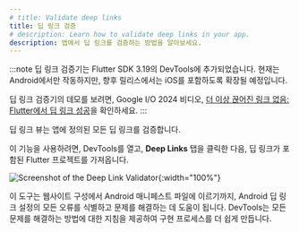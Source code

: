 ```yaml
---
# title: Validate deep links
title: 딥 링크 검증
# description: Learn how to validate deep links in your app.
description: 앱에서 딥 링크를 검증하는 방법을 알아보세요.
---
```


:::note
딥 링크 검증기는 Flutter SDK 3.19의 DevTools에 추가되었습니다. 
현재는 Android에서만 작동하지만, 향후 릴리스에서는 iOS를 포함하도록 확장될 예정입니다.

딥 링크 검증기의 데모를 보려면, Google I/O 2024 비디오, 
[더 이상 끊어진 링크 없음: Flutter에서 딥 링크 성공][No more broken links: Deep linking success in Flutter]을 확인하세요.
:::

[No more broken links: Deep linking success in Flutter]: {{site.youtube-site}}/watch?v=d7sZL6h1Elw

딥 링크 뷰는 앱에 정의된 모든 딥 링크를 검증합니다.

이 기능을 사용하려면, DevTools를 열고, **Deep Links** 탭을 클릭한 다음, 
딥 링크가 포함된 Flutter 프로젝트를 가져옵니다.

![Screenshot of the Deep Link Validator](/assets/images/docs/tools/devtools/deep-link-validator.png){:width="100%"}

이 도구는 웹사이트 구성에서 Android 매니페스트 파일에 이르기까지, 
Android 딥 링크 설정의 모든 오류를 식별하고 문제를 해결하는 데 도움이 됩니다. 
DevTools는 모든 문제를 해결하는 방법에 대한 지침을 제공하여 구현 프로세스를 더 쉽게 만듭니다.
